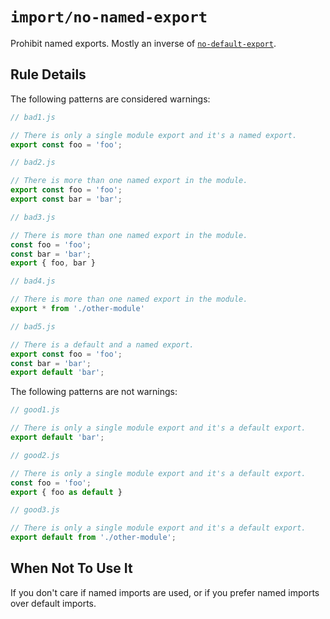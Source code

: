 # `import/no-named-export`

Prohibit named exports. Mostly an inverse of [`no-default-export`].

[`no-default-export`]: no-default-export.md

## Rule Details

The following patterns are considered warnings:

```javascript
// bad1.js

// There is only a single module export and it's a named export.
export const foo = 'foo';
```

```javascript
// bad2.js

// There is more than one named export in the module.
export const foo = 'foo';
export const bar = 'bar';
```

```javascript
// bad3.js

// There is more than one named export in the module.
const foo = 'foo';
const bar = 'bar';
export { foo, bar }
```

```javascript
// bad4.js

// There is more than one named export in the module.
export * from './other-module'
```

```javascript
// bad5.js

// There is a default and a named export.
export const foo = 'foo';
const bar = 'bar';
export default 'bar';
```

The following patterns are not warnings:

```javascript
// good1.js

// There is only a single module export and it's a default export.
export default 'bar';
```

```javascript
// good2.js

// There is only a single module export and it's a default export.
const foo = 'foo';
export { foo as default }
```

```javascript
// good3.js

// There is only a single module export and it's a default export.
export default from './other-module';
```

## When Not To Use It

If you don't care if named imports are used, or if you prefer named imports over default imports.
